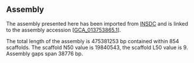 **Assembly**
--------

The assembly presented here has been imported from [INSDC](http://www.insdc.org) and is linked to the assembly accession [[GCA\_013753865.1](http://www.ebi.ac.uk/ena/data/view/GCA_013753865.1)].

The total length of the assembly is 475381253 bp contained within 854 scaffolds.
The scaffold N50 value is 19840543, the scaffold L50 value is 9.
Assembly gaps span 38776 bp.
